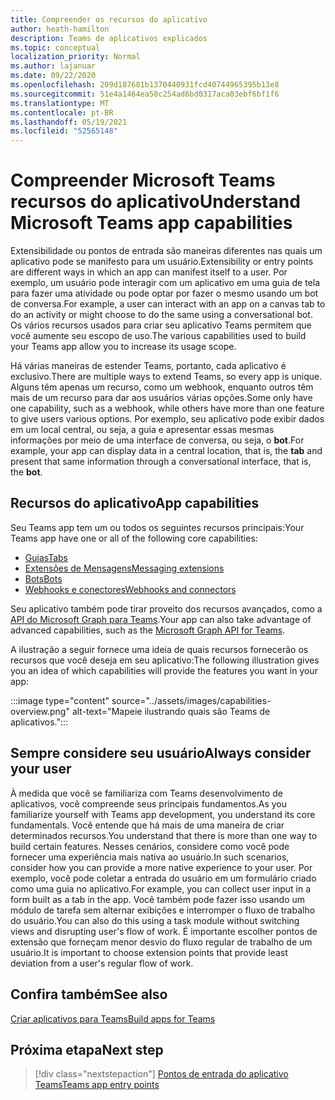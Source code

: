```yaml
---
title: Compreender os recursos do aplicativo
author: heath-hamilton
description: Teams de aplicativos explicados
ms.topic: conceptual
localization_priority: Normal
ms.author: lajanuar
ms.date: 09/22/2020
ms.openlocfilehash: 209d187681b1370440931fcd40744965395b13e8
ms.sourcegitcommit: 51e4a1464ea58c254ad6bd0317aca03ebf6bf1f6
ms.translationtype: MT
ms.contentlocale: pt-BR
ms.lasthandoff: 05/19/2021
ms.locfileid: "52565148"
---
```

# <a name="understand-microsoft-teams-app-capabilities"></a><span data-ttu-id="dad13-103">Compreender Microsoft Teams recursos do aplicativo</span><span class="sxs-lookup"><span data-stu-id="dad13-103">Understand Microsoft Teams app capabilities</span></span>

<span data-ttu-id="dad13-104">Extensibilidade ou pontos de entrada são maneiras diferentes nas quais um aplicativo pode se manifesto para um usuário.</span><span class="sxs-lookup"><span data-stu-id="dad13-104">Extensibility or entry points are different ways in which an app can manifest itself to a user.</span></span> <span data-ttu-id="dad13-105">Por exemplo, um usuário pode interagir com um aplicativo em uma guia de tela para fazer uma atividade ou pode optar por fazer o mesmo usando um bot de conversa.</span><span class="sxs-lookup"><span data-stu-id="dad13-105">For example, a user can interact with an app on a canvas tab to do an activity or might choose to do the same using a conversational bot.</span></span> <span data-ttu-id="dad13-106">Os vários recursos usados para criar seu aplicativo Teams permitem que você aumente seu escopo de uso.</span><span class="sxs-lookup"><span data-stu-id="dad13-106">The various capabilities used to build your Teams app allow you to increase its usage scope.</span></span>

<span data-ttu-id="dad13-107">Há várias maneiras de estender Teams, portanto, cada aplicativo é exclusivo.</span><span class="sxs-lookup"><span data-stu-id="dad13-107">There are multiple ways to extend Teams, so every app is unique.</span></span> <span data-ttu-id="dad13-108">Alguns têm apenas um recurso, como um webhook, enquanto outros têm mais de um recurso para dar aos usuários várias opções.</span><span class="sxs-lookup"><span data-stu-id="dad13-108">Some only have one capability, such as a webhook, while others have more than one feature to give users various options.</span></span> <span data-ttu-id="dad13-109">Por exemplo, seu aplicativo pode exibir dados em  um local central, ou seja, a guia e apresentar essas mesmas informações por meio de uma interface de conversa, ou seja, o **bot**.</span><span class="sxs-lookup"><span data-stu-id="dad13-109">For example, your app can display data in a central location, that is, the **tab** and present that same information through a conversational interface, that is, the **bot**.</span></span>

## <a name="app-capabilities"></a><span data-ttu-id="dad13-110">Recursos do aplicativo</span><span class="sxs-lookup"><span data-stu-id="dad13-110">App capabilities</span></span>

<span data-ttu-id="dad13-111">Seu Teams app tem um ou todos os seguintes recursos principais:</span><span class="sxs-lookup"><span data-stu-id="dad13-111">Your Teams app have one or all of the following core capabilities:</span></span>

* [<span data-ttu-id="dad13-112">Guias</span><span class="sxs-lookup"><span data-stu-id="dad13-112">Tabs</span></span>](../tabs/what-are-tabs.md)
* [<span data-ttu-id="dad13-113">Extensões de Mensagens</span><span class="sxs-lookup"><span data-stu-id="dad13-113">Messaging extensions</span></span>](../messaging-extensions/what-are-messaging-extensions.md)
* [<span data-ttu-id="dad13-114">Bots</span><span class="sxs-lookup"><span data-stu-id="dad13-114">Bots</span></span>](../bots/what-are-bots.md)
* [<span data-ttu-id="dad13-115">Webhooks e conectores</span><span class="sxs-lookup"><span data-stu-id="dad13-115">Webhooks and connectors</span></span>](../webhooks-and-connectors/what-are-webhooks-and-connectors.md)

<span data-ttu-id="dad13-116">Seu aplicativo também pode tirar proveito dos recursos avançados, como a [API do Microsoft Graph para Teams](/graph/teams-concept-overview).</span><span class="sxs-lookup"><span data-stu-id="dad13-116">Your app can also take advantage of advanced capabilities, such as the [Microsoft Graph API for Teams](/graph/teams-concept-overview).</span></span>

<span data-ttu-id="dad13-117">A ilustração a seguir fornece uma ideia de quais recursos fornecerão os recursos que você deseja em seu aplicativo:</span><span class="sxs-lookup"><span data-stu-id="dad13-117">The following illustration gives you an idea of which capabilities will provide the features you want in your app:</span></span>

:::image type="content" source="../assets/images/capabilities-overview.png" alt-text="Mapeie ilustrando quais são Teams de aplicativos.":::

## <a name="always-consider-your-user"></a><span data-ttu-id="dad13-119">Sempre considere seu usuário</span><span class="sxs-lookup"><span data-stu-id="dad13-119">Always consider your user</span></span>

<span data-ttu-id="dad13-120">À medida que você se familiariza com Teams desenvolvimento de aplicativos, você compreende seus principais fundamentos.</span><span class="sxs-lookup"><span data-stu-id="dad13-120">As you familiarize yourself with Teams app development, you understand its core fundamentals.</span></span> <span data-ttu-id="dad13-121">Você entende que há mais de uma maneira de criar determinados recursos.</span><span class="sxs-lookup"><span data-stu-id="dad13-121">You understand that there is more than one way to build certain features.</span></span> <span data-ttu-id="dad13-122">Nesses cenários, considere como você pode fornecer uma experiência mais nativa ao usuário.</span><span class="sxs-lookup"><span data-stu-id="dad13-122">In such scenarios, consider how you can provide a more native experience to your user.</span></span>
<span data-ttu-id="dad13-123">Por exemplo, você pode coletar a entrada do usuário em um formulário criado como uma guia no aplicativo.</span><span class="sxs-lookup"><span data-stu-id="dad13-123">For example, you can collect user input in a form built as a tab in the app.</span></span> <span data-ttu-id="dad13-124">Você também pode fazer isso usando um módulo de tarefa sem alternar exibições e interromper o fluxo de trabalho do usuário.</span><span class="sxs-lookup"><span data-stu-id="dad13-124">You can also do this using a task module without switching views and disrupting user's flow of work.</span></span> <span data-ttu-id="dad13-125">É importante escolher pontos de extensão que forneçam menor desvio do fluxo regular de trabalho de um usuário.</span><span class="sxs-lookup"><span data-stu-id="dad13-125">It is important to choose extension points that provide least deviation from a user's regular flow of work.</span></span>

## <a name="see-also"></a><span data-ttu-id="dad13-126">Confira também</span><span class="sxs-lookup"><span data-stu-id="dad13-126">See also</span></span>

[<span data-ttu-id="dad13-127">Criar aplicativos para Teams</span><span class="sxs-lookup"><span data-stu-id="dad13-127">Build apps for Teams</span></span>](../overview.md)

## <a name="next-step"></a><span data-ttu-id="dad13-128">Próxima etapa</span><span class="sxs-lookup"><span data-stu-id="dad13-128">Next step</span></span>

> [!div class="nextstepaction"]
> [<span data-ttu-id="dad13-129">Pontos de entrada do aplicativo Teams</span><span class="sxs-lookup"><span data-stu-id="dad13-129">Teams app entry points</span></span>](../concepts/extensibility-points.md)
